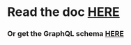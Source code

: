 # Read the doc [HERE](https://mujin.github.io/mujinstatsapi/)

### Or get the GraphQL schema [HERE](https://github.com/mujin/mujinstatsapi/blob/master/stats-api.graphql)